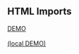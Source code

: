 ## HTML Imports

<a href="/examples/imports/" target="_blank">DEMO</a>
<br/><br/>
<a href="http://localhost:3000/imports/" target="_blank">(local DEMO)</a>